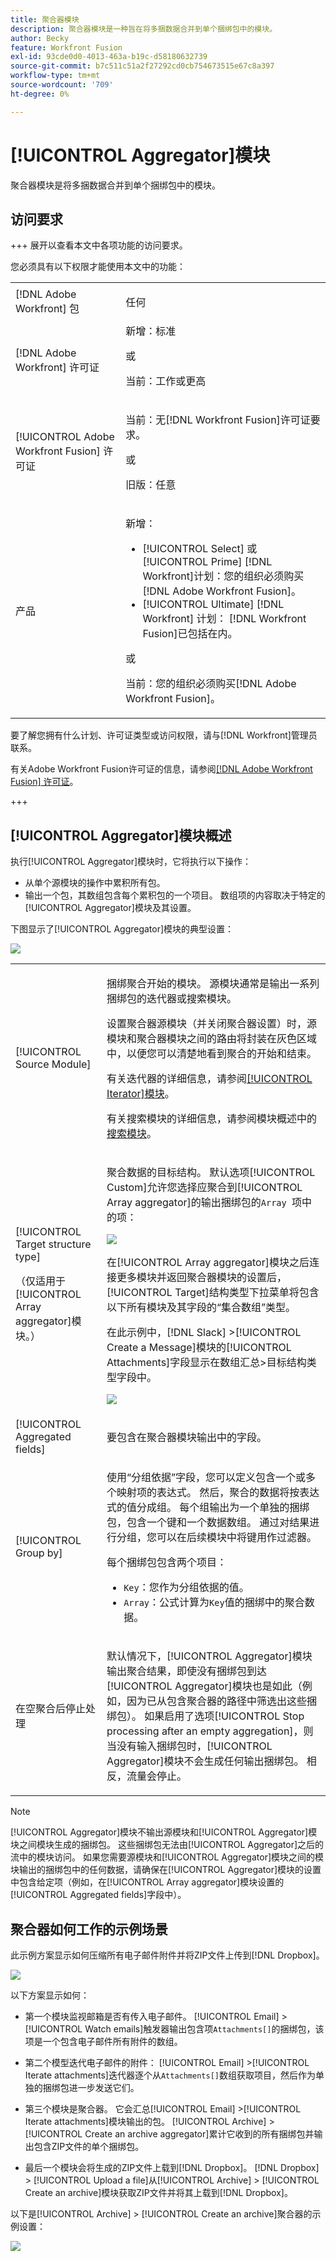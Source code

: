 ```yaml
---
title: 聚合器模块
description: 聚合器模块是一种旨在将多捆数据合并到单个捆绑包中的模块。
author: Becky
feature: Workfront Fusion
exl-id: 93cde0d0-4013-463a-b19c-d58180632739
source-git-commit: b7c511c51a2f27292cd0cb754673515e67c8a397
workflow-type: tm+mt
source-wordcount: '709'
ht-degree: 0%

---
```


# [!UICONTROL Aggregator]模块

聚合器模块是将多捆数据合并到单个捆绑包中的模块。

## 访问要求

+++ 展开以查看本文中各项功能的访问要求。

您必须具有以下权限才能使用本文中的功能：

<table style="table-layout:auto">
 <col> 
 <col> 
 <tbody> 
  <tr> 
    <td role="rowheader">[!DNL Adobe Workfront] 包</td> 
   <td> <p>任何</p> </td> 
  </tr> 
  <tr data-mc-conditions=""> 
   <td role="rowheader">[!DNL Adobe Workfront] 许可证</td> 
   <td> 新增：标准<p>或</p><p>当前：工作或更高</p> </td> 
  </tr> 
  <tr> 
   <td role="rowheader">[!UICONTROL Adobe Workfront Fusion] 许可证</td> 
   <td>
   <p>当前：无[!DNL Workfront Fusion]许可证要求。</p>
   <p>或</p>
   <p>旧版：任意 </p>
   </td> 
  </tr> 
  <tr> 
   <td role="rowheader">产品</td> 
   <td>
   <p>新增：</p> <ul><li>[!UICONTROL Select] 或[!UICONTROL Prime] [!DNL Workfront]计划：您的组织必须购买[!DNL Adobe Workfront Fusion]。</li><li>[!UICONTROL Ultimate] [!DNL Workfront] 计划： [!DNL Workfront Fusion]已包括在内。</li></ul>
   <p>或</p>
   <p>当前：您的组织必须购买[!DNL Adobe Workfront Fusion]。</p>
   </td> 
  </tr>
 </tbody> 
</table>


要了解您拥有什么计划、许可证类型或访问权限，请与[!DNL Workfront]管理员联系。

有关Adobe Workfront Fusion许可证的信息，请参阅[[!DNL Adobe Workfront Fusion] 许可证](/help/workfront-fusion/set-up-and-manage-workfront-fusion/licensing-operations-overview/license-automation-vs-integration.md)。

+++

## [!UICONTROL Aggregator]模块概述

执行[!UICONTROL Aggregator]模块时，它将执行以下操作：

* 从单个源模块的操作中累积所有包。
* 输出一个包，其数组包含每个累积包的一个项目。 数组项的内容取决于特定的[!UICONTROL Aggregator]模块及其设置。

下图显示了[!UICONTROL Aggregator]模块的典型设置：

![](assets/array-aggregator.png)

<table style="table-layout:auto">
 <col> 
 <col> 
 <tbody> 
  <tr> 
   <td> <p>[!UICONTROL Source Module]</p> </td> 
   <td> <p>捆绑聚合开始的模块。 源模块通常是输出一系列捆绑包的迭代器或搜索模块。</p><p>设置聚合器源模块（并关闭聚合器设置）时，源模块和聚合器模块之间的路由将封装在灰色区域中，以便您可以清楚地看到聚合的开始和结束。 
   </p> <p>有关迭代器的详细信息，请参阅<a href="/help/workfront-fusion/references/modules/iterator-module.md" class="MCXref xref">[!UICONTROL Iterator]模块</a>。</p> 
   <p>有关搜索模块的详细信息，请参阅模块概述中的<a href="/help/workfront-fusion/get-started-with-fusion/understand-fusion/module-overview.md#search-modules" class="MCXref xref">搜索模块</a>。</p> </td> 
  </tr> 
  <tr> 
   <td> <p>[!UICONTROL Target structure type]</p><p>（仅适用于[!UICONTROL Array aggregator]模块。）</p> </td> 
   <td> <p> 聚合数据的目标结构。 默认选项[!UICONTROL Custom]允许您选择应聚合到[!UICONTROL Array aggregator]的输出捆绑包的<code>Array </code>项中的项：</p> <p> <img src="assets/output-bundle-array-item.png"> </p> <p>在[!UICONTROL Array aggregator]模块之后连接更多模块并返回聚合器模块的设置后，[!UICONTROL Target]结构类型下拉菜单将包含以下所有模块及其字段的“集合数组”类型。 <p>在此示例中，[!DNL Slack] &gt;[!UICONTROL Create a Message]模块的[!UICONTROL Attachments]字段显示在数组汇总&gt;目标结构类型字段中。 </p> <p> <img src="assets/array-aggregator-slack.png"> </p> </td> 
  </tr> 
  <tr> 
   <td>[!UICONTROL Aggregated fields]</td> 
   <td>要包含在聚合器模块输出中的字段。</td> 
  </tr> 
  <tr> 
   <td> <p>[!UICONTROL Group by]</p> </td> 
   <td> <p>使用“分组依据”字段，您可以定义包含一个或多个映射项的表达式。 然后，聚合的数据将按表达式的值分成组。 每个组输出为一个单独的捆绑包，包含一个键和一个数据数组。 通过对结果进行分组，您可以在后续模块中将键用作过滤器。</p>
   <p>每个捆绑包包含两个项目：</p> 
    <ul> 
     <li><code>Key</code>：您作为分组依据的值。</li> 
     <li><code>Array</code>：公式计算为<code>Key</code>值的捆绑中的聚合数据。</li> 
    </ul> </td> 
  </tr> 
  <tr> 
   <td> <p>在空聚合后停止处理</p> </td> 
   <td> <p>默认情况下，[!UICONTROL Aggregator]模块输出聚合结果，即使没有捆绑包到达[!UICONTROL Aggregator]模块也是如此（例如，因为已从包含聚合器的路径中筛选出这些捆绑包）。 如果启用了选项[!UICONTROL Stop processing after an empty aggregation]，则当没有输入捆绑包时，[!UICONTROL Aggregator]模块不会生成任何输出捆绑包。 相反，流量会停止。</p> </td> 
  </tr> 
 </tbody> 
</table>

>[!NOTE]
>
>[!UICONTROL Aggregator]模块不输出源模块和[!UICONTROL Aggregator]模块之间模块生成的捆绑包。 这些捆绑包无法由[!UICONTROL Aggregator]之后的流中的模块访问。 如果您需要源模块和[!UICONTROL Aggregator]模块之间的模块输出的捆绑包中的任何数据，请确保在[!UICONTROL Aggregator]模块的设置中包含给定项（例如，在[!UICONTROL Array aggregator]模块设置的[!UICONTROL Aggregated fields]字段中）。


## 聚合器如何工作的示例场景

此示例方案显示如何压缩所有电子邮件附件并将ZIP文件上传到[!DNL Dropbox]。

![](assets/dropbox-archive.png)

以下方案显示如何：

* 第一个模块监视邮箱是否有传入电子邮件。 [!UICONTROL Email] >[!UICONTROL Watch emails]触发器输出包含项`Attachments[]`的捆绑包，该项是一个包含电子邮件所有附件的数组。

* 第二个模型迭代电子邮件的附件： [!UICONTROL Email] >[!UICONTROL Iterate attachments]迭代器逐个从`Attachments[]`数组获取项目，然后作为单独的捆绑包进一步发送它们。

* 第三个模块是聚合器。 它会汇总[!UICONTROL Email] >[!UICONTROL Iterate attachments]模块输出的包。 [!UICONTROL Archive] >[!UICONTROL Create an archive aggregator]累计它收到的所有捆绑包并输出包含ZIP文件的单个捆绑包。

* 最后一个模块会将生成的ZIP文件上载到[!DNL Dropbox]。  [!DNL Dropbox] > [!UICONTROL Upload a file]从[!UICONTROL Archive] > [!UICONTROL Create an archive]模块获取ZIP文件并将其上载到[!DNL Dropbox]。



以下是[!UICONTROL Archive] > [!UICONTROL Create an archive]聚合器的示例设置：

![](assets/archive-create-an-archive.png)
